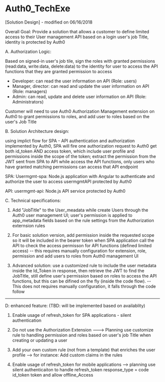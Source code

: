 # Auth0_TechExe

[Solution Design] - modified on 06/16/2018

Overall Goal: Provide a solution that allows a customer to define limited access to their User management API based on a login user's job Title, identity is protected by Auth0

A. Authorization Logic:

Based on signed-in user's job tile, sign the roles with granted permissions (read:data, write:data, delete:data) to the identity for user to access the API functions that they are granted permission to access

 - Developer: can read the user information on API (Role: users)
 - Manager, director:   can read and update the user information on API (Role: managers)
 - Admin:     can read, update and delete user information on API (Role: Administrators)

Customer will need to use Auth0 Authorization Management extension on Auth0 to grant permissions to roles, and add user to roles based on the user's Job Title

B. Solution Architecture design:

using implict flow for SPA - API authentication and authorization implemented by Auth0, SPA will fire one authorization request to Auth0 get both id_token AND access token, which include user profile and permissions inside the scope of the token; extract the permission from the JWT sent from SPA to API while access the API functions, only users who have granted matching permissions can access that API endpoint  

SPA:   Usermgmt-spa:  Node.js application with Angular to authenticate and authorize the user to access usermgmtAPI protected by Auth0 

API:   usermgmt-api:  Node.js API service protected by Auth0

C. Technical specifications:

1. Add "JobTitle" to the User_meadata while create Users through the Auth0 user management UI; user's permission is applied to app_metadata fields based on the rule settings from 
   the Authorization externsion rules

2. For basic solution version, add permission inside the requested scope so it will be included in the bearer token when SPA application call the API to check the access permisson for API functions (defined limited access) -- this requires manually configuration for extension, role, permission and add users to roles from Auth0 management UI

3. Advanced solution: use a customized rule to include the user metadata inside the Id_Token in response, then retrieve the JWT to find the JobTitle, still define user's permission based on roles to access the API functions, but this can be difined on the fly (inside the code flow). -- This does not requires manually configuration, it falls through the code follow


******************************************************

D: enhanced feature: (TBD: will be implemented based on availablity)

1. Enable usage of refresh_token for SPA applications - silent authentication 

2. Do not use the Authorization Extension ---> Planning use customize rule to handling permission and roles based on user's job Title when creating or updating a user 

3. Add your own custom rule (not from a template) that enriches the user profile --> for instance: Add custom claims in the rules

4. Enable usage of refresh_token for mobile applications --> planning use silent authenticaiton to handle refresh_token  response_type = code id_token token and allow offline_Access